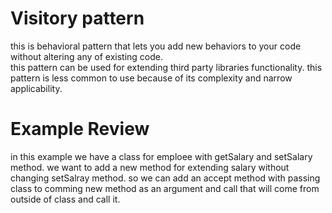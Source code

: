 # Visitory pattern

this is behavioral pattern that lets you add new behaviors to your code without altering any of existing code.</br>
this pattern can be used for extending third party libraries functionality.
this pattern is less common to use because of its complexity and narrow applicability.

# Example Review

in this example we have a class for emploee with getSalary and setSalary method.
we want to add a new method for extending salary without changing setSalray method. so we can add an accept method with passing class to comming new method as an argument and call that will come from outside of class and call it.